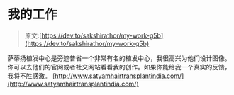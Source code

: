 # 我的工作

> 原文:[https://dev.to/sakshirathor/my-work-g5b](https://dev.to/sakshirathor/my-work-g5b)

萨蒂扬植发中心是旁遮普省一个非常有名的植发中心，我很高兴为他们设计图像。你可以去他们的官网或者社交网站看看我的创作。如果你能给我一个真实的反馈，我将不胜感激。
[http://www.satyamhairtransplantindia.com/](http://www.satyamhairtransplantindia.com/)